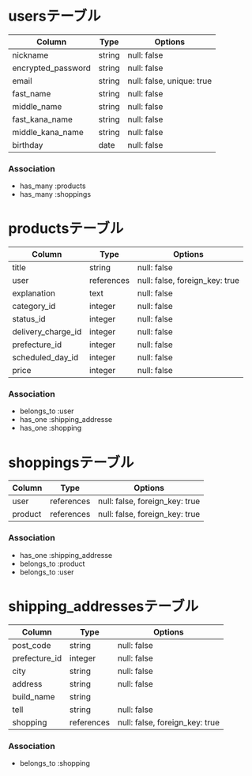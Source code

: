 # usersテーブル

| Column             | Type   | Options                        |
| ------------------ | ------ | ------------------------------ |
| nickname           | string | null: false                    |
| encrypted_password | string | null: false                    |
| email              | string | null: false, unique: true      |
| fast_name          | string | null: false                    |
| middle_name        | string | null: false                    |
| fast_kana_name     | string | null: false                    |
| middle_kana_name   | string | null: false                    |
| birthday           | date   | null: false                    |

### Association

* has_many :products
* has_many :shoppings

# productsテーブル

| Column                | Type       | Options                        |
| --------------------- | ---------- | ------------------------------ |
| title                 | string     | null: false                    |
| user                  | references | null: false, foreign_key: true |
| explanation           | text       | null: false                    |
| category_id           | integer    | null: false                    | 
| status_id             | integer    | null: false                    |
| delivery_charge_id    | integer    | null: false                    |
| prefecture_id         | integer    | null: false                    |
| scheduled_day_id      | integer    | null: false                    |
| price                 | integer    | null: false                    |

### Association

* belongs_to :user
* has_one :shipping_addresse
* has_one :shopping

# shoppingsテーブル

| Column             | Type       | Options                        |
| ------------------ | ---------- | ------------------------------ |
| user               | references | null: false, foreign_key: true |
| product            | references | null: false, foreign_key: true |

### Association

* has_one :shipping_addresse
* belongs_to :product
* belongs_to :user


# shipping_addressesテーブル

| Column             | Type       | Options                        |
| ------------------ | ---------- | ------------------------------ |
| post_code          | string     | null: false                    |
| prefecture_id      | integer    | null: false                    |
| city               | string     | null: false                    |
| address            | string     | null: false                    |
| build_name         | string     |                                |
| tell               | string     | null: false                    |
| shopping           | references | null: false, foreign_key: true |

### Association

* belongs_to :shopping